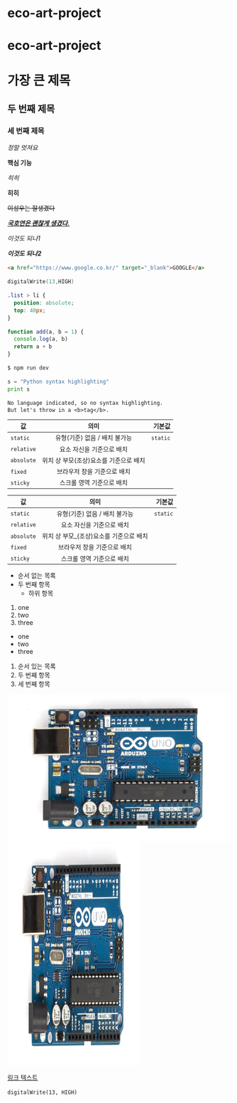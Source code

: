 # eco-art-project

<h1>eco-art-project</h1>

# 가장 큰 제목

## 두 번째  제목

### 세 번째 제목

*정말 멋져요*

**핵심 기능**

<em>히히</em>

<strong>히히</strong>

<del>이성우는 잘생겼다</del>

<u><em><strong>국호연은 괜찮게 생겼다.</strong></em></u>

_이것도 되나1_

__*이것도 되나2*__

```html
<a href="https://www.google.co.kr/" target="_blank">GOOGLE</a>
```

```ino
digitalWrite(13,HIGH)
```

```css
.list > li {
  position: absolute;
  top: 40px;
}
```

```javascript
function add(a, b = 1) {
  console.log(a, b)
  return a + b
}
```

```bash
$ npm run dev
```
 
```python
s = "Python syntax highlighting"
print s
```
 
```plaintext
No language indicated, so no syntax highlighting. 
But let's throw in a <b>tag</b>.
```
| 값 | 의미 | 기본값 |
|---|:---:|---:|
| `static` | 유형(기준) 없음 / 배치 불가능 | `static` |
| `relative` | 요소 자신을 기준으로 배치 |  |
| `absolute` | 위치 상 부모(조상)요소를 기준으로 배치 |  |
| `fixed` | 브라우저 창을 기준으로 배치 |  |
| `sticky` | 스크롤 영역 기준으로 배치 |  |

값 | 의미 | 기본값
---|:---:|---:
`static` | 유형(기준) 없음 / 배치 불가능 | `static`
`relative` | 요소 자신을 기준으로 배치 |
`absolute` | 위치 상 부모_(조상)요소를 기준으로 배치 |
`fixed` | 브라우저 창을 기준으로 배치 |
`sticky` | 스크롤 영역 기준으로 배치 |

- 순서 없는 목록
- 두 번째 항목
  - 하위 항목

<ol>
  <li>one</li>
  <li>two</li>
  <li>three</li>
</ol>

<ul>
  <li>one</li>
  <li>two</li>
  <li>three</li>
</ul>

1. 순서 있는 목록
2. 두 번째 항목
3. 세 번째 항목

![아두이노](Arduino_Uno_006.jpg)
<img src="Arduino_Uno_006.jpg" width="300" height="500"/>

[링크 텍스트](http://namu.wiki/w/%ED%83%80%EC%B9%B4%EB%82%98%EC%8B%9C%20%ED%98%B8%EC%8B%9C%EB%85%B8)

`digitalWrite(13, HIGH)`

